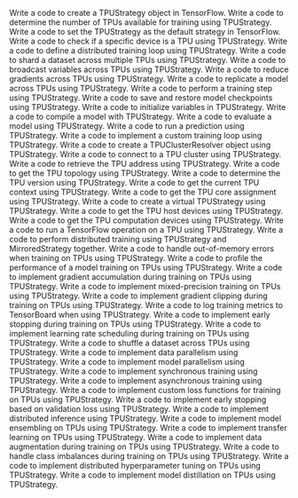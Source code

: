 Write a code to create a TPUStrategy object in TensorFlow.
Write a code to determine the number of TPUs available for training using TPUStrategy.
Write a code to set the TPUStrategy as the default strategy in TensorFlow.
Write a code to check if a specific device is a TPU using TPUStrategy.
Write a code to define a distributed training loop using TPUStrategy.
Write a code to shard a dataset across multiple TPUs using TPUStrategy.
Write a code to broadcast variables across TPUs using TPUStrategy.
Write a code to reduce gradients across TPUs using TPUStrategy.
Write a code to replicate a model across TPUs using TPUStrategy.
Write a code to perform a training step using TPUStrategy.
Write a code to save and restore model checkpoints using TPUStrategy.
Write a code to initialize variables in TPUStrategy.
Write a code to compile a model with TPUStrategy.
Write a code to evaluate a model using TPUStrategy.
Write a code to run a prediction using TPUStrategy.
Write a code to implement a custom training loop using TPUStrategy.
Write a code to create a TPUClusterResolver object using TPUStrategy.
Write a code to connect to a TPU cluster using TPUStrategy.
Write a code to retrieve the TPU address using TPUStrategy.
Write a code to get the TPU topology using TPUStrategy.
Write a code to determine the TPU version using TPUStrategy.
Write a code to get the current TPU context using TPUStrategy.
Write a code to get the TPU core assignment using TPUStrategy.
Write a code to create a virtual TPUStrategy using TPUStrategy.
Write a code to get the TPU host devices using TPUStrategy.
Write a code to get the TPU computation devices using TPUStrategy.
Write a code to run a TensorFlow operation on a TPU using TPUStrategy.
Write a code to perform distributed training using TPUStrategy and MirroredStrategy together.
Write a code to handle out-of-memory errors when training on TPUs using TPUStrategy.
Write a code to profile the performance of a model training on TPUs using TPUStrategy.
Write a code to implement gradient accumulation during training on TPUs using TPUStrategy.
Write a code to implement mixed-precision training on TPUs using TPUStrategy.
Write a code to implement gradient clipping during training on TPUs using TPUStrategy.
Write a code to log training metrics to TensorBoard when using TPUStrategy.
Write a code to implement early stopping during training on TPUs using TPUStrategy.
Write a code to implement learning rate scheduling during training on TPUs using TPUStrategy.
Write a code to shuffle a dataset across TPUs using TPUStrategy.
Write a code to implement data parallelism using TPUStrategy.
Write a code to implement model parallelism using TPUStrategy.
Write a code to implement synchronous training using TPUStrategy.
Write a code to implement asynchronous training using TPUStrategy.
Write a code to implement custom loss functions for training on TPUs using TPUStrategy.
Write a code to implement early stopping based on validation loss using TPUStrategy.
Write a code to implement distributed inference using TPUStrategy.
Write a code to implement model ensembling on TPUs using TPUStrategy.
Write a code to implement transfer learning on TPUs using TPUStrategy.
Write a code to implement data augmentation during training on TPUs using TPUStrategy.
Write a code to handle class imbalances during training on TPUs using TPUStrategy.
Write a code to implement distributed hyperparameter tuning on TPUs using TPUStrategy.
Write a code to implement model distillation on TPUs using TPUStrategy.